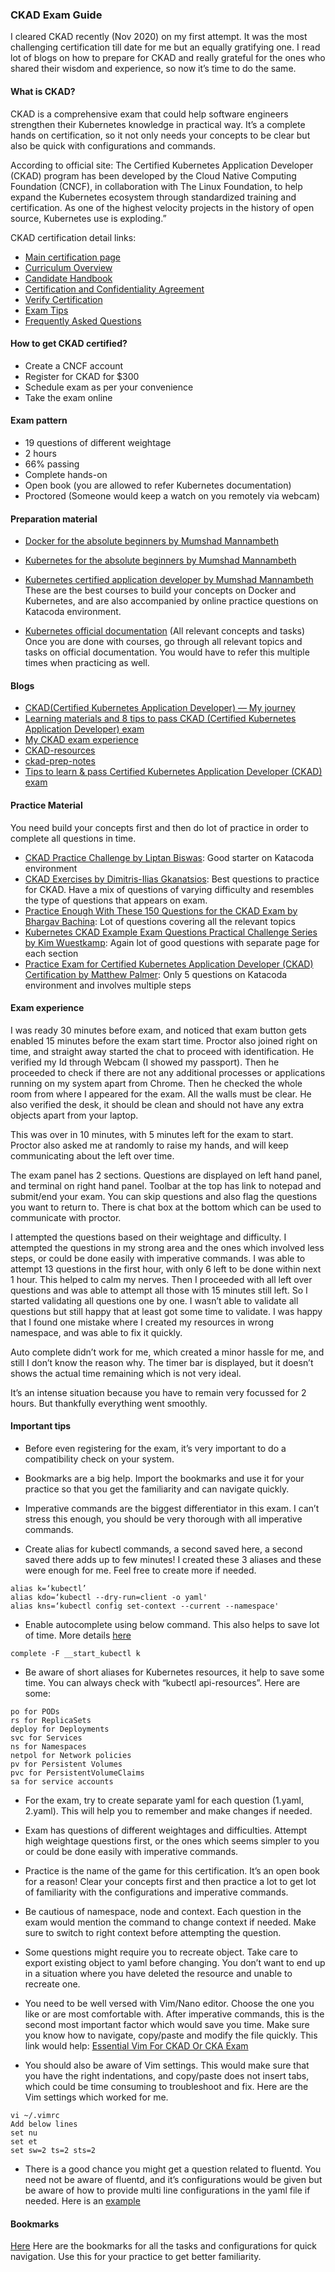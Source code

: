 ### CKAD Exam Guide

I cleared CKAD recently (Nov 2020) on my first attempt. It was the most challenging certification till date for me but an equally gratifying one. I read lot of blogs on how to prepare for CKAD and really grateful for the ones who shared their wisdom and experience, so now it’s time to do the same.

#### What is CKAD?
CKAD is a comprehensive exam that could help software engineers strengthen their Kubernetes knowledge in practical way. It’s a complete hands on certification, so it not only needs your concepts to be clear but also be quick with configurations and commands.

According to official site:
The Certified Kubernetes Application Developer (CKAD) program has been developed by the Cloud Native Computing Foundation (CNCF), in collaboration with The Linux Foundation, to help expand the Kubernetes ecosystem through standardized training and certification. As one of the highest velocity projects in the history of open source, Kubernetes use is exploding.”


CKAD certification detail links:
* <a href="https://www.cncf.io/certification/ckad/" target="_blank">Main certification page</a> 
* <a href="https://github.com/cncf/curriculum" target="_blank">Curriculum Overview</a>
* <a href="https://training.linuxfoundation.org/go/cka-ckad-candidate-handbook" target="_blank">Candidate Handbook</a>
* <a href="http://training.linuxfoundation.org/go/CNCF-certification-and-confidentiality-agreement" target="_blank">Certification and Confidentiality Agreement</a>
* <a href="https://training.linuxfoundation.org/certification/verify-certifications" target="_blank">Verify Certification</a>
* <a href="http://training.linuxfoundation.org/go//Important-Tips-CKA-CKAD" target="_blank">Exam Tips</a>
* <a href="http://training.linuxfoundation.org/go/cka-ckad-faq" target="_blank">Frequently Asked Questions</a>


#### How to get CKAD certified?
* Create a CNCF account
* Register for CKAD for $300
* Schedule exam as per your convenience 
* Take the exam online

#### Exam pattern
* 19 questions of different weightage
* 2 hours 
* 66% passing
* Complete hands-on 
* Open book (you are allowed to refer Kubernetes documentation)
* Proctored (Someone would keep a watch on you remotely via webcam)


#### Preparation material

* <a href="https://www.udemy.com/share/101Xlm/" target="_blank">Docker for the absolute beginners by Mumshad Mannambeth</a>
* <a href="https://www.udemy.com/share/1013LO/" target="_blank">Kubernetes for the absolute beginners by Mumshad Mannambeth</a>
* <a href="https://www.udemy.com/share/1013BQ/" target="_blank">Kubernetes certified application developer by Mumshad Mannambeth</a>
These are the best courses to build your concepts on Docker and Kubernetes, and are also accompanied by online practice questions on Katacoda environment.

* <a href="https://kubernetes.io/docs/home/" target="_blank">Kubernetes official documentation</a> (All relevant concepts and tasks)
Once you are done with courses, go through all relevant topics and tasks on official documentation. You would have to refer this multiple times when practicing as well.


#### Blogs

* <a href="https://medium.com/@harioverhere/ckad-certified-kubernetes-application-developer-my-journey-3afb0901014" target="_blank">CKAD(Certified Kubernetes Application Developer) — My journey</a>
* <a href="https://wely-lau.net/2020/03/23/learning-materials-and-8-tips-to-pass-ckad-certified-kubernetes-application-developer-exam/" target="_blank">Learning materials and 8 tips to pass CKAD (Certified Kubernetes Application Developer) exam</a>
* <a href="https://www.linkedin.com/pulse/my-ckad-exam-experience-atharva-chauthaiwale/" target="_blank">My CKAD exam experience</a>
* <a href="https://github.com/lucassha/CKAD-resources" target="_blank">CKAD-resources</a>
* <a href="https://github.com/twajr/ckad-prep-notes" target="_blank">ckad-prep-notes</a>
* <a href="https://medium.com/chotot/tips-tricks-to-pass-certified-kubernetes-application-developer-ckad-exam-67c9e1b32e6e" target="_blank">Tips to learn & pass Certified Kubernetes Application Developer (CKAD) exam</a>



#### Practice Material
You need build your concepts first and then do lot of practice in order to complete all questions in time.

* <a href="https://www.katacoda.com/liptanbiswas/courses/ckad-practice-challenges" target="_blank">CKAD Practice Challenge by Liptan Biswas</a>: Good starter on Katacoda environment
* <a href="https://github.com/dgkanatsios/CKAD-exercises" target="_blank">CKAD Exercises by Dimitris-Ilias Gkanatsios</a>: Best questions to practice for CKAD. Have a mix of questions of varying difficulty and resembles the type of questions that appears on exam.
* <a href="https://medium.com/bb-tutorials-and-thoughts/practice-enough-with-these-questions-for-the-ckad-exam-2f42d1228552" target="_blank">Practice Enough With These 150 Questions for the CKAD Exam by Bhargav Bachina</a>: Lot of questions covering all the relevant topics
* <a href="https://codeburst.io/kubernetes-ckad-weekly-challenges-overview-and-tips-7282b36a2681?gi=80078482862b" target="_blank">Kubernetes CKAD Example Exam Questions Practical Challenge Series by Kim Wuestkamp</a>: Again lot of good questions with separate page for each section
* <a href="https://www.katacoda.com/fabito/scenarios/ckad" target="_blank">Practice Exam for Certified Kubernetes Application Developer (CKAD) Certification by Matthew Palmer</a>: Only 5 questions on Katacoda environment and involves multiple steps


#### Exam experience
I was ready 30 minutes before exam, and noticed that exam button gets enabled 15 minutes before the exam start time. Proctor also joined right on time, and straight away started the chat to proceed with identification. He verified my Id through Webcam (I showed my passport). Then he proceeded to check if there are not any additional processes or applications running on my system apart from Chrome.
Then he checked the whole room from where I appeared for the exam. All the walls must be clear. He also verified the desk, it should be clean and should not have any extra objects apart from your laptop.

This was over in 10 minutes, with 5 minutes left for the exam to start.
Proctor also asked me at randomly to raise my hands, and will keep communicating about the left over time.

The exam panel has 2 sections. Questions are displayed on left hand panel, and terminal on right hand panel. Toolbar at the top has link to notepad and submit/end your exam. You can skip questions and also flag the questions you want to return to. There is chat box at the bottom which can be used to communicate with proctor.


I attempted the questions based on their weightage and difficulty. I attempted the questions in my strong area and the ones which involved less steps, or could be done easily with imperative commands. I was able to attempt 13 questions in the first hour, with only 6 left to be done within next 1 hour. This helped to calm my nerves. Then I proceeded with all left over questions and was able to attempt all those with 15 minutes still left. So I started validating all questions one by one. I wasn’t able to validate all questions but still happy that at least got some time to validate. I was happy that I found one mistake where I created my resources in wrong namespace, and was able to fix it quickly.

Auto complete didn’t work for me, which created a minor hassle for me, and still I don’t know the reason why.
The timer bar is displayed, but it doesn’t shows the actual time remaining which is not very ideal.

It’s an intense situation because you have to remain very focussed for 2 hours. But thankfully everything went smoothly. 



#### Important tips

- Before even registering for the exam, it’s very important to do a compatibility check on your system.

- Bookmarks are a big help. Import the bookmarks and use it for your practice so that you get the familiarity and can navigate quickly.

- Imperative commands are the biggest differentiator in this exam. I can’t stress this enough, you should be very thorough with all imperative commands.

- Create alias for kubectl commands, a second saved here, a second saved there adds up to few minutes! I created these 3 aliases and these were enough for me. Feel free to create more if needed.

```
alias k=‘kubectl’
alias kdo=‘kubectl --dry-run=client -o yaml'
alias kns=‘kubectl config set-context --current --namespace'
```

- Enable autocomplete using below command. This also helps to save lot of time. More details <a href="https://kubernetes.io/docs/reference/kubectl/cheatsheet/#kubectl-autocomplete" target="_blank">here</a>

```
complete -F __start_kubectl k
```

- Be aware of short aliases for Kubernetes resources, it help to save some time. You can always check with “kubectl api-resources”. Here are some:

```
po for PODs
rs for ReplicaSets
deploy for Deployments
svc for Services
ns for Namespaces
netpol for Network policies
pv for Persistent Volumes
pvc for PersistentVolumeClaims 
sa for service accounts
```

- For the exam, try to create separate yaml for each question (1.yaml, 2.yaml). This will help you to remember and make changes if needed.

- Exam has questions of different weightages and difficulties. Attempt high weightage questions first, or the ones which seems simpler to you or could be done easily with imperative commands.

- Practice is the name of the game for this certification. It’s an open book for a reason! Clear your concepts first and then practice a lot to get lot of familiarity with the configurations and imperative commands.

- Be cautious of namespace, node and context. Each question in the exam would mention the command to change context if needed. Make sure to switch to right context before attempting the question.

- Some questions might require you to recreate object. Take care to export existing object to yaml before changing. You don’t want to end up in a situation where you have deleted the resource and unable to recreate one.

- You need to be well versed with Vim/Nano editor. Choose the one you like or are most comfortable with. After imperative commands, this is the second most important factor which would save you time. Make sure you know how to navigate, copy/paste and modify the file quickly. This link would help: <a href="https://blog.codonomics.com/2019/09/essential-vim-for-ckad-or-cka-exam.html" target="_blank">Essential Vim For CKAD Or CKA Exam</a>

- You should also be aware of Vim settings. This would make sure that you have the right indentations, and copy/paste does not insert tabs, which could be time consuming to troubleshoot and fix. Here are the Vim settings which worked for me.

```
vi ~/.vimrc
Add below lines
set nu
set et
set sw=2 ts=2 sts=2
```

- There is a good chance you might get a question related to fluentd. You need not be aware of fluentd, and it’s configurations would be given but be aware of how to provide multi line configurations in the yaml file if needed. Here is an <a href="https://kubernetes.io/docs/concepts/cluster-administration/logging/#using-a-sidecar-container-with-the-logging-agent" target="_blank">example</a>


#### Bookmarks
[Here](ckad_bookmarks.html) Here are the bookmarks for all the tasks and configurations for quick navigation. Use this for your practice to get better familiarity.
